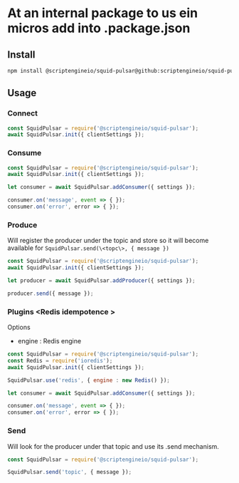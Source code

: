 # At an internal package to us ein micros add into .package.json 

## Install

```bash
npm install @scriptengineio/squid-pulsar@github:scriptengineio/squid-pulsar#master
```

## Usage


### Connect

```javascript
const SquidPulsar = require('@scriptengineio/squid-pulsar');
await SquidPulsar.init({ clientSettings });
```

### Consume

```javascript
const SquidPulsar = require('@scriptengineio/squid-pulsar');
await SquidPulsar.init({ clientSettings });

let consumer = await SquidPulsar.addConsumer({ settings });

consumer.on('message', event => { });
consumer.on('error', error => { });
```

### Produce
Will register the producer under the topic and store so it will become available for `SquidPulsar.send(\<topc\>, { message })`

```javascript
const SquidPulsar = require('@scriptengineio/squid-pulsar');
await SquidPulsar.init({ clientSettings });

let producer = await SquidPulsar.addProducer({ settings });

producer.send({ message });
```

### Plugins \<Redis idempotence \>

Options 
 - engine : Redis engine

```javascript
const SquidPulsar = require('@scriptengineio/squid-pulsar');
const Redis = require('ioredis');
await SquidPulsar.init({ clientSettings });

SquidPulsar.use('redis', { engine : new Redis() });

let consumer = await SquidPulsar.addConsumer({ settings });

consumer.on('message', event => { });
consumer.on('error', error => { });
```

### Send
Will look for the producer under that topic and use its .send mechanism.

```javascript
const SquidPulsar = require('@scriptengineio/squid-pulsar');

SquidPulsar.send('topic', { message });
```